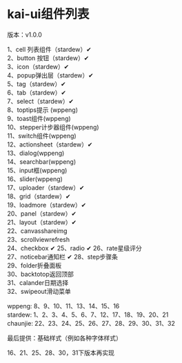 # kai-ui组件列表  
  
版本：v1.0.0  
  
1、cell 列表组件（stardew）✔  
2、button 按钮（stardew）✔  
3、icon（stardew）✔  
4、popup弹出层（stardew）✔  
5、tag（stardew）✔  
6、tab（stardew）✔  
7、select（stardew）✔  
8、toptips提示 (wppeng)  
9、toast组件(wppeng)  
10、stepper计步器组件(wppeng)  
11、switch组件(wppeng)  
12、actionsheet（stardew）✔  
13、dialog(wppeng)  
14、searchbar(wppeng)  
15、input框(wppeng)  
16、slider(wppeng)  
17、uploader（stardew）✔  
18、grid（stardew）✔  
19、loadmore（stardew）✔  
20、panel（stardew）✔  
21、layout（stardew）✔  
22、canvasshareimg  
23、scrollviewrefresh  
24、checkbox ✔
25、radio  ✔
26、rate星级评分  
27、noticebar通知栏 ✔ 
28、step步骤条  
29、folder折叠面板  
30、backtotop返回顶部  
31、calander日期选择  
32、swipeout滑动菜单 
  
wppeng:  8、9、10、11、13、14、15、16  
stardew: 1、2、3、4、5、6、7、12、17、18、19、20、21  
chaunjie: 22、23、24、25、26、27、28、29、30、31、32  
  
最后提供：基础样式（例如各种字体样式）  
  
16、21、25、28、30，31下版本再实现  